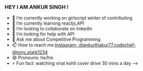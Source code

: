 ### HEY I AM ANKUR SINGH !


- 🔭 I’m currently working on girlscript winter of contributing
- 🌱 I’m currently learning reactjs,API
- 👯 I’m looking to collaborate on linkedin
- 🤔 I’m looking for help with API
- 💬 Ask me about Competitive Programming 
- 📫 How to reach me:[Instagram- @ankurthakur77](https://www.instagram.com/ankurthakur77/),[codechef-@tony_stark1234](https://www.codechef.com/users/tony_stark1234)
- 😄 Pronouns: he/his
- ⚡ Fun fact: watching virat kohli cover drive 30 mins a day
-->
